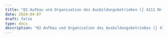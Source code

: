 ```yaml
---
title: "02 Aufbau und Organisation des Ausbildungsbetriebes (⌡ 4111 Nr. 2)"
date: 2024-04-07
draft: false
type: docs
description: "02 Aufbau und Organisation des Ausbildungsbetriebes (⌡ 4111 Nr. 2) description"
---
```


